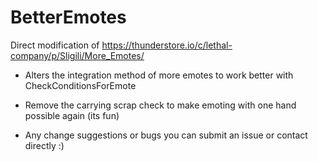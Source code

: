 # BetterEmotes
 
Direct modification of https://thunderstore.io/c/lethal-company/p/Sligili/More_Emotes/

- Alters the integration method of more emotes to work better with CheckConditionsForEmote

- Remove the carrying scrap check to make emoting with one hand possible again (its fun)

- Any change suggestions or bugs you can submit an issue or contact directly :)